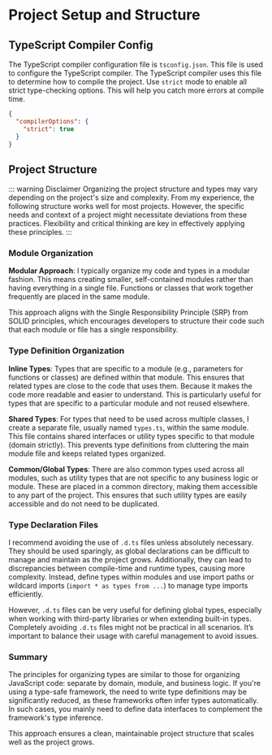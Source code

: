 # Project Setup and Structure

## TypeScript Compiler Config

The TypeScript compiler configuration file is `tsconfig.json`. This file is used to configure the TypeScript compiler. The TypeScript compiler uses this file to determine how to compile the project. Use `strict` mode to enable all strict type-checking options. This will help you catch more errors at compile time.

```json
{
  "compilerOptions": {
    "strict": true
  }
}
```

## Project Structure

::: warning Disclaimer
Organizing the project structure and types may vary depending on the project's size and complexity. From my experience, the following structure works well for most projects. However, the specific needs and context of a project might necessitate deviations from these practices. Flexibility and critical thinking are key in effectively applying these principles.
:::

### Module Organization

**Modular Approach**: I typically organize my code and types in a modular fashion. This means creating smaller, self-contained modules rather than having everything in a single file. Functions or classes that work together frequently are placed in the same module. 

This approach aligns with the Single Responsibility Principle (SRP) from SOLID principles, which encourages developers to structure their code such that each module or file has a single responsibility.

### Type Definition Organization

**Inline Types**: Types that are specific to a module (e.g., parameters for functions or classes) are defined within that module. This ensures that related types are close to the code that uses them. Because it makes the code more readable and easier to understand. This is particularly useful for types that are specific to a particular module and not reused elsewhere.

**Shared Types**: For types that need to be used across multiple classes, I create a separate file, usually named `types.ts`, within the same module. This file contains shared interfaces or utility types specific to that module (domain strictly). This prevents type definitions from cluttering the main module file and keeps related types organized.

**Common/Global Types**: There are also common types used across all modules, such as utility types that are not specific to any business logic or module. These are placed in a common directory, making them accessible to any part of the project. This ensures that such utility types are easily accessible and do not need to be duplicated.

### Type Declaration Files

I recommend avoiding the use of `.d.ts` files unless absolutely necessary. They should be used sparingly, as global declarations can be difficult to manage and maintain as the project grows. Additionally, they can lead to discrepancies between compile-time and runtime types, causing more complexity. Instead, define types within modules and use import paths or wildcard imports (`import * as types from ...`) to manage type imports efficiently.

However, `.d.ts` files can be very useful for defining global types, especially when working with third-party libraries or when extending built-in types. Completely avoiding `.d.ts` files might not be practical in all scenarios. It’s important to balance their usage with careful management to avoid issues.

### Summary

The principles for organizing types are similar to those for organizing JavaScript code: separate by domain, module, and business logic. If you're using a type-safe framework, the need to write type definitions may be significantly reduced, as these frameworks often infer types automatically. In such cases, you mainly need to define data interfaces to complement the framework's type inference.

This approach ensures a clean, maintainable project structure that scales well as the project grows.